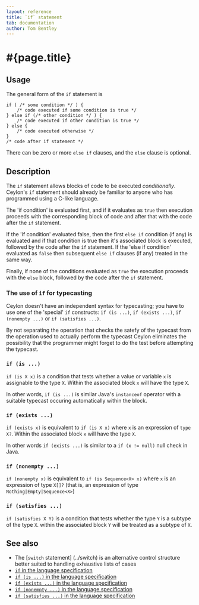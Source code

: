 ```yaml
---
layout: reference
title: `if` statement
tab: documentation
author: Tom Bentley
---
```


# #{page.title}

## Usage 

The general form of the `if` statement is


    if ( /* some condition */ ) {
        /* code executed if some condition is true */
    } else if (/* other condition */ ) {
        /* code executed if other condition is true */
    } else {
        /* code executed otherwise */
    }
    /* code after if statement */

There can be zero or more `else if` clauses, and the `else` clause is optional.

## Description

The `if` statement allows blocks of code to be executed *conditionally*. 
Ceylon's `if` statement should already be familiar to anyone who has programmed 
using a C-like language.

The 'if condition' is evaluated first, and if it evaluates as `true` then 
execution proceeds with the corresponding block of code and after that 
with the code after the `if` statement. 

If the 'if condition' evaluated false, then the first `else if` condition 
(if any) is evaluated and if that condition is true then it's associated 
block is executed, followed by the 
code after the `if` statement. If the 'else if condition' evaluated as 
`false` then subsequent `else if` clauses (if any) treated in the same way.

Finally, if none of the conditions evaluated as `true` the execution proceeds 
with the `else` block, followed by the code after the `if` statement.

### The use of `if` for typecasting

Ceylon doesn't have an independent syntax for typecasting; you have 
to use one of the 'special' `if` constructs: 
`if (is ...)`, `if (exists ...)`, `if (nonempty ...)` or `if (satisfies ...)`. 

By not separating the operation that checks the satefy of the typecast from 
the operation used to actually perform the typecast Ceylon eliminates the 
possibility that the programmer might forget to do the test before attempting 
the typecast.

### `if (is ...)`

`if (is X x)` is a condition that tests whether a value or variable `x` is 
assignable to the type `X`. Within the associated block `x` will have the 
type `X`. 

In other words, `if (is ...)` is similar Java's `instanceof` operator
with a suitable typecast occuring automatically within the block. 

### `if (exists ...)`

`if (exists x)` is equivalent to `if (is X x)` where `x` is an expression 
of `type X?`. Within the associated block `x` will have the type `X`.

In other words `if (exists ...)` is similar to a `if (x != null)` null check in 
Java.

### `if (nonempty ...)`

`if (nonempty x)` is equivalent to `if (is Sequence<X> x)` where `x` is 
an expression of type `X[]?` (that is, an expression of type 
`Nothing|Empty|Sequence<X>`)

### `if (satisfies ...)`

`if (satisfies X Y)` is a condition that tests whether the type `Y` is a 
subtype of the type `X`. within the associated block `Y` will be treated 
as a subtype of `X`.

## See also

* The [`switch` statement] (../switch) is an alternative control structure
  better suited to handling exhaustive lists of cases
* [`if` in the language specification](#{site.urls.spec}#ifelse)
* [`if (is ...)` in the language specification](#{site.urls.spec}#assignabilityexistencenonemptinessconditions)
* [`if (exists ...)` in the language specification](#{site.urls.spec}#assignabilityexistencenonemptinessconditions)
* [`if (nonempty ...)` in the language specification](#{site.urls.spec}#assignabilityexistencenonemptinessconditions)
* [`if (satisfies ...)` in the language specification](#{site.urls.spec}#subtypeconditions)

